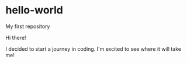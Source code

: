# hello-world
My first repository

Hi there! 

I decided to start a journey in coding. I'm excited to see where it will take me!
